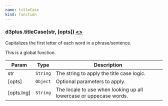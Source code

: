 ```yaml
---
name: titleCase
kind: function
---
```


<a name="titleCase"></a>

### d3plus.**titleCase**(str, [opts]) [<>](https://github.com/d3plus/d3plus-text/blob/master/src/titleCase.js#L5)

Capitalizes the first letter of each word in a phrase/sentence.


This is a global function.

| Param | Type | Description |
| --- | --- | --- |
| str | <code>String</code> | The string to apply the title case logic. |
| [opts] | <code>Object</code> | Optional parameters to apply. |
| [opts.lng] | <code>String</code> | The locale to use when looking up all lowercase or uppecase words. |

